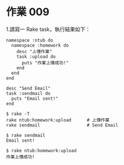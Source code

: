 # 作業 009

1.請寫一 Rake task，執行結果如下：
```
namespace :ntub do
  namespace :homework do
    desc "上傳作業"
    task :upload do
      puts "作業上傳成功!"
    end
  end
end
 
desc "Send Email"
task :sendmail do
  puts "Email sent!"
end
```


    $ rake -T
    rake ntub:homework:upload      # 上傳作業
    rake sendmail                  # Send Email

    $ rake sendmail
    Email sent!

    $ rake ntub:homework:upload
    作業上傳成功!
